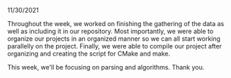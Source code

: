 
11/30/2021

Throughout the week, we worked on finishing the gathering of the data as well as including it in our repository. Most importantly, we were able to organize our projects in an organized manner so we can all start working parallelly on the project. Finally, we were able to compile our project after organizing and creating the script for CMake and make. 

This week, we'll be focusing on parsing and algorithms. Thank you.
